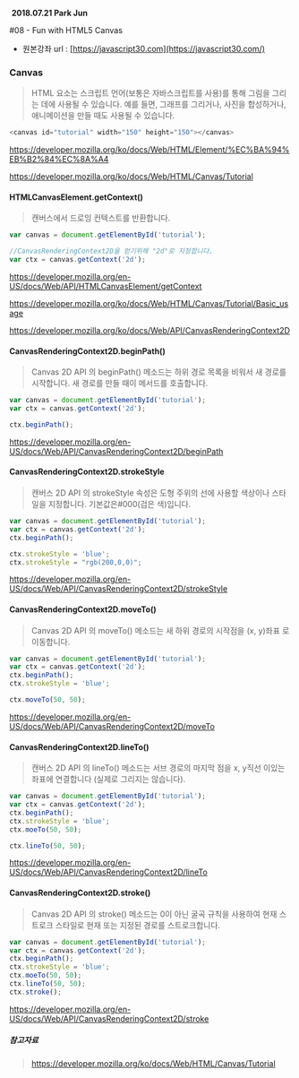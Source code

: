 ​																		**2018.07.21 Park Jun**


#08 - Fun with HTML5 Canvas			

- 원본강좌 url : [https://javascript30.com](https://javascript30.com/)													




### Canvas

> HTML <canvas> 요소는 스크립트 언어(보통은  자바스크립트를 사용)를 통해 그림을 그리는 데에 사용될 수 있습니다. 예를 들면, 그래프를 그리거나, 사진을 합성하거나, 애니메이션을 만들 때도 사용될 수 있습니다.

```javascript
<canvas id="tutorial" width="150" height="150"></canvas>
```

https://developer.mozilla.org/ko/docs/Web/HTML/Element/%EC%BA%94%EB%B2%84%EC%8A%A4

https://developer.mozilla.org/ko/docs/Web/HTML/Canvas/Tutorial



#### HTMLCanvasElement.getContext()

> 캔버스에서 드로잉 컨텍스트를 반환합니다.

```javascript
var canvas = document.getElementById('tutorial');

//CanvasRenderingContext2D을 얻기위해 "2d"로 지정합니다.
var ctx = canvas.getContext('2d');
```

https://developer.mozilla.org/en-US/docs/Web/API/HTMLCanvasElement/getContext

https://developer.mozilla.org/ko/docs/Web/HTML/Canvas/Tutorial/Basic_usage

https://developer.mozilla.org/ko/docs/Web/API/CanvasRenderingContext2D



#### CanvasRenderingContext2D.beginPath()

> Canvas 2D API 의 beginPath()  메소드는 하위 경로 목록을 비워서 새 경로를 시작합니다. 새 경로를 만들 때이 메서드를 호출합니다.

```javascript
var canvas = document.getElementById('tutorial');
var ctx = canvas.getContext('2d');

ctx.beginPath();
```

https://developer.mozilla.org/en-US/docs/Web/API/CanvasRenderingContext2D/beginPath



#### CanvasRenderingContext2D.strokeStyle

> 캔버스 2D API 의 strokeStyle 속성은 도형 주위의 선에 사용할 색상이나 스타일을 지정합니다. 기본값은#000(검은 색)입니다.

```javascript
var canvas = document.getElementById('tutorial');
var ctx = canvas.getContext('2d');
ctx.beginPath();

ctx.strokeStyle = 'blue';
ctx.strokeStyle = "rgb(200,0,0)";
```

https://developer.mozilla.org/en-US/docs/Web/API/CanvasRenderingContext2D/strokeStyle



#### CanvasRenderingContext2D.moveTo()

> Canvas 2D API 의 moveTo() 메소드는 새 하위 경로의 시작점을 (x, y)좌표 로 이동합니다.

```javascript
var canvas = document.getElementById('tutorial');
var ctx = canvas.getContext('2d');
ctx.beginPath();
ctx.strokeStyle = 'blue';

ctx.moveTo(50, 50);
```

https://developer.mozilla.org/en-US/docs/Web/API/CanvasRenderingContext2D/moveTo



#### CanvasRenderingContext2D.lineTo()

> 캔버스 2D API 의 lineTo() 메소드는 서브 경로의 마지막 점을 x, y직선 이있는 좌표에 연결합니다 (실제로 그리지는 않습니다).

```javascript
var canvas = document.getElementById('tutorial');
var ctx = canvas.getContext('2d');
ctx.beginPath();
ctx.strokeStyle = 'blue';
ctx.moeTo(50, 50);

ctx.lineTo(50, 50);
```

https://developer.mozilla.org/en-US/docs/Web/API/CanvasRenderingContext2D/lineTo



#### CanvasRenderingContext2D.stroke()

> Canvas 2D API 의 stroke() 메소드는 0이 아닌 굴곡 규칙을 사용하여 현재 스트로크 스타일로 현재 또는 지정된 경로를 스트로크합니다.

```javascript
var canvas = document.getElementById('tutorial');
var ctx = canvas.getContext('2d');
ctx.beginPath();
ctx.strokeStyle = 'blue';
ctx.moeTo(50, 50);
ctx.lineTo(50, 50);
ctx.stroke();
```



https://developer.mozilla.org/en-US/docs/Web/API/CanvasRenderingContext2D/stroke



##### 참고자료

> https://developer.mozilla.org/ko/docs/Web/HTML/Canvas/Tutorial

